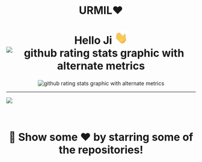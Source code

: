 <h1 align="center">URMIL❤️</h1><h1 align=center>Hello Ji  <img src="GIF/Hi.gif" width="35"><img align=center alt="github rating stats graphic with alternate metrics" src="https://github.com/urmil404/urmil404/blob/main/avatar.png" height="250" align="right"></h1>

<p align=center>
  <img align=center alt="github rating stats graphic with alternate metrics" src="https://github-readme-stats.vercel.app/api?username=urmil404&show_icons=true&theme=blueberry&hide_border=true&count_private=true">
</p>

<hr>

![](https://activity-graph.herokuapp.com/graph?username=urmil404&theme=react-dark&hide_border=true&area=true)

<br>

#
<div align="center">
	<h1>🚀 Show some ❤️ by starring some of the repositories!</h1>
</div>
<br>
